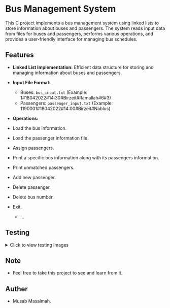 # Bus Management System

This C project implements a bus management system using linked lists to store information about buses and passengers. The system reads input data from files for buses and passengers, performs various operations, and provides a user-friendly interface for managing bus schedules.

## Features

- **Linked List Implementation:** Efficient data structure for storing and managing information about buses and passengers.

- **Input File Format:**
  - Buses: `bus_input.txt` (Example: 1#18042022#14:30#Birzeit#Ramallah#6#3)
  - Passengers: `passenger_input.txt` (Example: 1190001#18042022#14:00#Birzeit#Nablus)

- **Operations:**
- Load the bus information.

- Load the passenger information file.

- Assign passengers.

- Print a specific bus information along with its passengers information.

- Print unmatched passengers.

- Add new passenger.

- Delete passenger.

- Delete bus number.

- Exit.
  - ...

## Testing

<details>
  <summary>Click to view testing images</summary>

  ![image1](https://github.com/MusabMasalmah/Linked_List_Project/assets/129512609/f5b53739-8ac9-4279-ada2-774ded855073)
  ![image2](https://github.com/MusabMasalmah/Linked_List_Project/assets/129512609/863ceeb2-980e-4b27-899a-3c294d5191e5)
  ![image3](https://github.com/MusabMasalmah/Linked_List_Project/assets/129512609/cd8aca7b-a438-4f7c-b0c7-809cabbf9379)
  ![image4](https://github.com/MusabMasalmah/Linked_List_Project/assets/129512609/670d829e-b63b-4fac-a80d-b8eae904964d)
  ![image5](https://github.com/MusabMasalmah/Linked_List_Project/assets/129512609/719abc9b-d5aa-4c4e-9a79-e6f072405bd8)
  ![image6](https://github.com/MusabMasalmah/Linked_List_Project/assets/129512609/5aafe674-9bc0-49ac-8a49-3d72d25753b7)
</details>

 ## Note
 - Feel free to take this project to see and learn from it. 

 
 ## Auther
 - Musab Masalmah. 








